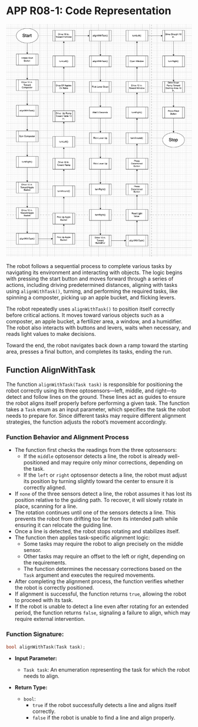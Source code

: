 # APP R08-1: Code Representation

![Flowchart](flowchart.png "Flowchart")

The robot follows a sequential process to complete various tasks by navigating its environment and interacting with objects. The logic begins with pressing the start button and moves forward through a series of actions, including driving predetermined distances, aligning with tasks using `alignWithTask()`, turning, and performing the required tasks, like spinning a composter, picking up an apple bucket, and flicking levers.

The robot repeatedly uses `alignWithTask()` to position itself correctly before critical actions. It moves toward various objects such as a composter, an apple bucket, a fertilizer area, a window, and a humidifier. The robot also interacts with buttons and levers, waits when necessary, and reads light values to make decisions.

Toward the end, the robot navigates back down a ramp toward the starting area, presses a final button, and completes its tasks, ending the run.

## **Function AlignWithTask**

The function `alignWithTask(Task task)` is responsible for positioning the robot correctly using its three optosensors—left, middle, and right—to detect and follow lines on the ground. These lines act as guides to ensure the robot aligns itself properly before performing a given task. The function takes a `Task` enum as an input parameter, which specifies the task the robot needs to prepare for. Since different tasks may require different alignment strategies, the function adjusts the robot’s movement accordingly.

### **Function Behavior and Alignment Process**

- The function first checks the readings from the three optosensors:
  - If the `middle` optosensor detects a line, the robot is already well-positioned and may require only minor corrections, depending on the task.
  - If the `left` or `right` optosensor detects a line, the robot must adjust its position by turning slightly toward the center to ensure it is correctly aligned.
- If `none` of the three sensors detect a line, the robot assumes it has lost its position relative to the guiding path. To recover, it will slowly rotate in place, scanning for a line.
- The rotation continues until one of the sensors detects a line. This prevents the robot from drifting too far from its intended path while ensuring it can relocate the guiding line.
- Once a line is detected, the robot stops rotating and stabilizes itself.
- The function then applies task-specific alignment logic:
  - Some tasks may require the robot to align precisely on the middle sensor.
  - Other tasks may require an offset to the left or right, depending on the requirements.
  - The function determines the necessary corrections based on the `Task` argument and executes the required movements.
- After completing the alignment process, the function verifies whether the robot is correctly positioned.
- If alignment is successful, the function returns `true`, allowing the robot to proceed with its task.
- If the robot is unable to detect a line even after rotating for an extended period, the function returns `false`, signaling a failure to align, which may require external intervention.

### **Function Signature:**

```cpp
bool alignWithTask(Task task);
```

- **Input Parameter:**

  - `Task task`: An enumeration representing the task for which the robot needs to align.

- **Return Type:**
  - `bool`:
    - `true` if the robot successfully detects a line and aligns itself correctly.
    - `false` if the robot is unable to find a line and align properly.
